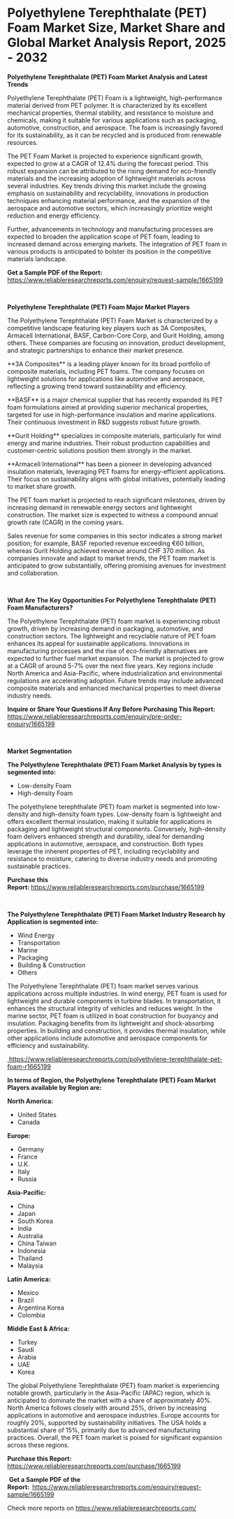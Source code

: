 <p><h1>Polyethylene Terephthalate (PET) Foam Market Size, Market Share and Global Market Analysis Report, 2025 - 2032</h1></p><p><strong>Polyethylene Terephthalate (PET) Foam Market Analysis and Latest Trends</strong></p>
<p><p>Polyethylene Terephthalate (PET) Foam is a lightweight, high-performance material derived from PET polymer. It is characterized by its excellent mechanical properties, thermal stability, and resistance to moisture and chemicals, making it suitable for various applications such as packaging, automotive, construction, and aerospace. The foam is increasingly favored for its sustainability, as it can be recycled and is produced from renewable resources.</p><p>The PET Foam Market is projected to experience significant growth, expected to grow at a CAGR of 12.4% during the forecast period. This robust expansion can be attributed to the rising demand for eco-friendly materials and the increasing adoption of lightweight materials across several industries. Key trends driving this market include the growing emphasis on sustainability and recyclability, innovations in production techniques enhancing material performance, and the expansion of the aerospace and automotive sectors, which increasingly prioritize weight reduction and energy efficiency.</p><p>Further, advancements in technology and manufacturing processes are expected to broaden the application scope of PET foam, leading to increased demand across emerging markets. The integration of PET foam in various products is anticipated to bolster its position in the competitive materials landscape.</p></p>
<p><strong>Get a Sample PDF of the Report:&nbsp;</strong> <a href="https://www.reliableresearchreports.com/enquiry/request-sample/1665199?utm_campaign=28&utm_medium=2&utm_source=Github&utm_content=ia&utm_term=27022025&utm_id=polyethylene-terephthalate-pet-foam">https://www.reliableresearchreports.com/enquiry/request-sample/1665199</a></p>
<p>&nbsp;</p>
<p><strong>Polyethylene Terephthalate (PET) Foam Major Market Players</strong></p>
<p><p>The Polyethylene Terephthalate (PET) Foam Market is characterized by a competitive landscape featuring key players such as 3A Composites, Armacell International, BASF, Carbon-Core Corp, and Gurit Holding, among others. These companies are focusing on innovation, product development, and strategic partnerships to enhance their market presence.</p><p>**3A Composites** is a leading player known for its broad portfolio of composite materials, including PET foams. The company focuses on lightweight solutions for applications like automotive and aerospace, reflecting a growing trend toward sustainability and efficiency. </p><p>**BASF** is a major chemical supplier that has recently expanded its PET foam formulations aimed at providing superior mechanical properties, targeted for use in high-performance insulation and marine applications. Their continuous investment in R&D suggests robust future growth.</p><p>**Gurit Holding** specializes in composite materials, particularly for wind energy and marine industries. Their robust production capabilities and customer-centric solutions position them strongly in the market. </p><p>**Armacell International** has been a pioneer in developing advanced insulation materials, leveraging PET foams for energy-efficient applications. Their focus on sustainability aligns with global initiatives, potentially leading to market share growth.</p><p>The PET foam market is projected to reach significant milestones, driven by increasing demand in renewable energy sectors and lightweight construction. The market size is expected to witness a compound annual growth rate (CAGR) in the coming years. </p><p>Sales revenue for some companies in this sector indicates a strong market position; for example, BASF reported revenue exceeding €60 billion, whereas Gurit Holding achieved revenue around CHF 370 million. As companies innovate and adapt to market trends, the PET foam market is anticipated to grow substantially, offering promising avenues for investment and collaboration.</p></p>
<p>&nbsp;</p>
<p><strong>What Are The Key Opportunities For Polyethylene Terephthalate (PET) Foam Manufacturers?</strong></p>
<p><p>The Polyethylene Terephthalate (PET) foam market is experiencing robust growth, driven by increasing demand in packaging, automotive, and construction sectors. The lightweight and recyclable nature of PET foam enhances its appeal for sustainable applications. Innovations in manufacturing processes and the rise of eco-friendly alternatives are expected to further fuel market expansion. The market is projected to grow at a CAGR of around 5-7% over the next five years. Key regions include North America and Asia-Pacific, where industrialization and environmental regulations are accelerating adoption. Future trends may include advanced composite materials and enhanced mechanical properties to meet diverse industry needs.</p></p>
<p><strong>Inquire or Share Your Questions If Any Before Purchasing This Report:</strong> <a href="https://www.reliableresearchreports.com/enquiry/pre-order-enquiry/1665199?utm_campaign=28&utm_medium=2&utm_source=Github&utm_content=ia&utm_term=27022025&utm_id=polyethylene-terephthalate-pet-foam">https://www.reliableresearchreports.com/enquiry/pre-order-enquiry/1665199</a></p>
<p>&nbsp;</p>
<p><strong>Market Segmentation</strong></p>
<p><strong>The Polyethylene Terephthalate (PET) Foam Market Analysis by types is segmented into:</strong></p>
<p><ul><li>Low-density Foam</li><li>High-density Foam</li></ul></p>
<p><p>The polyethylene terephthalate (PET) foam market is segmented into low-density and high-density foam types. Low-density foam is lightweight and offers excellent thermal insulation, making it suitable for applications in packaging and lightweight structural components. Conversely, high-density foam delivers enhanced strength and durability, ideal for demanding applications in automotive, aerospace, and construction. Both types leverage the inherent properties of PET, including recyclability and resistance to moisture, catering to diverse industry needs and promoting sustainable practices.</p></p>
<p><strong>Purchase this Report:&nbsp;</strong><a href="https://www.reliableresearchreports.com/purchase/1665199?utm_campaign=28&utm_medium=2&utm_source=Github&utm_content=ia&utm_term=27022025&utm_id=polyethylene-terephthalate-pet-foam">https://www.reliableresearchreports.com/purchase/1665199</a></p>
<p>&nbsp;</p>
<p><strong>The Polyethylene Terephthalate (PET) Foam Market Industry Research by Application is segmented into:</strong></p>
<p><ul><li>Wind Energy</li><li>Transportation</li><li>Marine</li><li>Packaging</li><li>Building & Construction</li><li>Others</li></ul></p>
<p><p>The Polyethylene Terephthalate (PET) foam market serves various applications across multiple industries. In wind energy, PET foam is used for lightweight and durable components in turbine blades. In transportation, it enhances the structural integrity of vehicles and reduces weight. In the marine sector, PET foam is utilized in boat construction for buoyancy and insulation. Packaging benefits from its lightweight and shock-absorbing properties. In building and construction, it provides thermal insulation, while other applications include automotive and aerospace components for efficiency and sustainability.</p></p>
<p><a href="https://www.reliableresearchreports.com/polyethylene-terephthalate-pet-foam-r1665199?utm_campaign=28&utm_medium=2&utm_source=Github&utm_content=ia&utm_term=27022025&utm_id=polyethylene-terephthalate-pet-foam">&nbsp;https://www.reliableresearchreports.com/polyethylene-terephthalate-pet-foam-r1665199</a></p>
<p><strong>In terms of Region, the Polyethylene Terephthalate (PET) Foam Market Players available by Region are:</strong></p>
<p>
    <p> <strong> North America: </strong>
        <ul>
            <li>United States</li>
            <li>Canada</li>
        </ul>
        </p> 
    <p> <strong> Europe: </strong>
        <ul>
            <li>Germany</li>
            <li>France</li>
            <li>U.K.</li>
            <li>Italy</li>
            <li>Russia</li>
        </ul>
        </p> 
    <p> <strong> Asia-Pacific: </strong>
        <ul>
            <li>China</li>
            <li>Japan</li>
            <li>South Korea</li>
            <li>India</li>
            <li>Australia</li>
            <li>China Taiwan</li>
            <li>Indonesia</li>
            <li>Thailand</li>
            <li>Malaysia</li>
        </ul>
        </p> 
    <p> <strong> Latin America: </strong>
        <ul>
            <li>Mexico</li>
            <li>Brazil</li>
            <li>Argentina Korea</li>
            <li>Colombia</li>
        </ul>
        </p> 
    <p> <strong> Middle East & Africa: </strong>
        <ul>
            <li>Turkey</li>
            <li>Saudi</li>
            <li>Arabia</li>
            <li>UAE</li>
            <li>Korea</li>
        </ul>
    </p>
    </p>
<p><p>The global Polyethylene Terephthalate (PET) foam market is experiencing notable growth, particularly in the Asia-Pacific (APAC) region, which is anticipated to dominate the market with a share of approximately 40%. North America follows closely with around 25%, driven by increasing applications in automotive and aerospace industries. Europe accounts for roughly 20%, supported by sustainability initiatives. The USA holds a substantial share of 15%, primarily due to advanced manufacturing practices. Overall, the PET foam market is poised for significant expansion across these regions.</p></p>
<p><strong>Purchase this Report: </strong><a href="https://www.reliableresearchreports.com/purchase/1665199?utm_campaign=28&utm_medium=2&utm_source=Github&utm_content=ia&utm_term=27022025&utm_id=polyethylene-terephthalate-pet-foam">https://www.reliableresearchreports.com/purchase/1665199</a></p>
<p>&nbsp;<strong>Get a Sample PDF of the Report:&nbsp;&nbsp;</strong><a href="https://www.reliableresearchreports.com/enquiry/request-sample/1665199?utm_campaign=28&utm_medium=2&utm_source=Github&utm_content=ia&utm_term=27022025&utm_id=polyethylene-terephthalate-pet-foam">https://www.reliableresearchreports.com/enquiry/request-sample/1665199</a></p>
<p><strong></strong></p>
<p>Check more reports on <a href="https://www.reliableresearchreports.com/?utm_campaign=28&utm_medium=2&utm_source=Github&utm_content=ia&utm_term=27022025&utm_id=polyethylene-terephthalate-pet-foam">https://www.reliableresearchreports.com/</a></p>